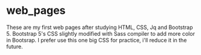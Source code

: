 # web_pages
These are my first web pages after studying HTML, CSS, Jq and Bootstrap 5.
Bootstrap 5's CSS slightly modified with Sass compiler to add more color in Bootsrap.
I prefer use this one big CSS for practice, i'll reduce it in the future.
